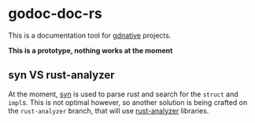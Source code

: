 # godoc-doc-rs

This is a documentation tool for [gdnative](https://github.com/godot-rust/godot-rust) projects.

**This is a prototype, nothing works at the moment**

## syn VS rust-analyzer

At the moment, [syn](https://crates.io/crates/syn) is used to parse rust and search for the `struct` and `impl`s. This is not optimal however, so another solution is being crafted on the `rust-analyzer` branch, that will use [rust-analyzer](https://github.com/rust-analyzer/rust-analyzer) libraries.